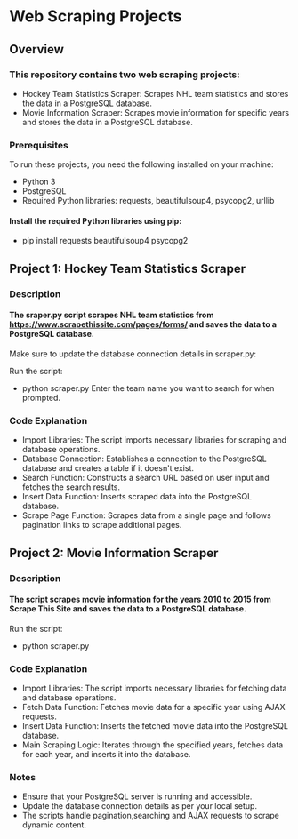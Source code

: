 # Web Scraping Projects
## Overview
### This repository contains two web scraping projects:

- Hockey Team Statistics Scraper: Scrapes NHL team statistics and stores the data in a PostgreSQL database.
- Movie Information Scraper: Scrapes movie information for specific years and stores the data in a PostgreSQL database.
### Prerequisites
To run these projects, you need the following installed on your machine:

- Python 3
- PostgreSQL
- Required Python libraries: requests, beautifulsoup4, psycopg2, urllib
#### Install the required Python libraries using pip:
* pip install requests beautifulsoup4 psycopg2
## Project 1: Hockey Team Statistics Scraper
### Description
#### The sraper.py script scrapes NHL team statistics from https://www.scrapethissite.com/pages/forms/ and saves the data to a PostgreSQL database.

Make sure to update the database connection details in scraper.py:

Run the script:
- python scraper.py
Enter the team name you want to search for when prompted.
### Code Explanation
- Import Libraries: The script imports necessary libraries for scraping and database operations.
- Database Connection: Establishes a connection to the PostgreSQL database and creates a table if it doesn't exist.
- Search Function: Constructs a search URL based on user input and fetches the search results.
- Insert Data Function: Inserts scraped data into the PostgreSQL database.
- Scrape Page Function: Scrapes data from a single page and follows pagination links to scrape additional pages.
## Project 2: Movie Information Scraper
### Description
#### The script scrapes movie information for the years 2010 to 2015 from Scrape This Site and saves the data to a PostgreSQL database.

Run the script:
- python scraper.py
### Code Explanation
- Import Libraries: The script imports necessary libraries for fetching data and database operations.
- Fetch Data Function: Fetches movie data for a specific year using AJAX requests.
- Insert Data Function: Inserts the fetched movie data into the PostgreSQL database.
- Main Scraping Logic: Iterates through the specified years, fetches data for each year, and inserts it into the database.
### Notes
- Ensure that your PostgreSQL server is running and accessible.
- Update the database connection details as per your local setup.
- The scripts handle pagination,searching and AJAX requests to scrape dynamic content.
